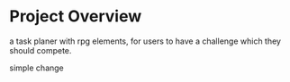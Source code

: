 # Project Overview
a task planer with rpg elements, for users to have a challenge which they should compete. 

simple change
